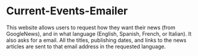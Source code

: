 # Current-Events-Emailer
This website allows users to request how they want their news (from GoogleNews), and in what language (English, Spanish, French, or Italian). It also asks for a email. All the titles, publishing dates, and links to the news articles are sent to that email address in the requested language.
